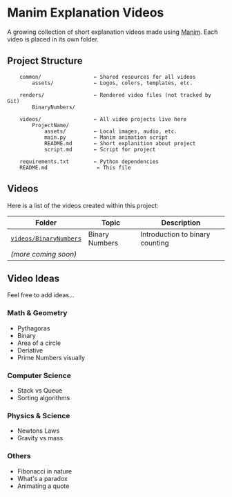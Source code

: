 # Manim Explanation Videos

A growing collection of short explanation videos made using [Manim](https://www.github.com/3b1b/manim/). Each video is placed in its own folder.

## Project Structure


```plaintext
    common/                 ← Shared resources for all videos
        assets/             ← Logos, colors, templates, etc.

    renders/                ← Rendered video files (not tracked by Git)
        BinaryNumbers/

    videos/                 ← All video projects live here
        ProjectName/
            assets/         ← Local images, audio, etc.
            main.py         ← Manim animation script
            README.md       ← Short explanition about project
            script.md       ← Script for project

    requirements.txt        ← Python dependencies
    README.md                ← This file
```

## Videos

Here is a list of the videos created within this project:

| Folder                                         | Topic          | Description                     |
| ---------------------------------------------- | -------------- | ------------------------------- |
| [`videos/BinaryNumbers`](videos/BinaryNumbers) | Binary Numbers | Introduction to binary counting |
| *(more coming soon)*                           |                |                                 |




## Video Ideas
Feel free to add ideas...
### Math & Geometry
- Pythagoras
- Binary
- Area of a circle
- Deriative
- Prime Numbers visually
### Computer Science
- Stack vs Queue
- Sorting algorithms
### Physics & Science
- Newtons Laws
- Gravity vs mass
### Others
- Fibonacci in nature
- What's a paradox
- Animating a quote